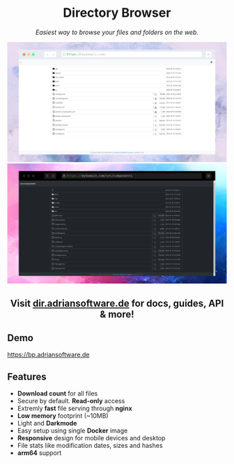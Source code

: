 <div align="center">

# Directory Browser
_Easiest way to browse your files and folders on the web._
<!-- ![](dir-browser.png) -->
![](p1.png)
![](p2.png)

</div>



<h2 align="center">

  Visit [dir.adriansoftware.de](https://dir.adriansoftware.de) for docs, guides, API & more! 

</h2>

## Demo

https://bp.adriansoftware.de

## Features
- **Download count** for all files
- Secure by default. **Read-only** access
- Extremly **fast** file serving through **nginx**
- **Low memory** footprint (~10MB)
- Light and **Darkmode**
- Easy setup using single **Docker** image
- **Responsive** design for mobile devices and desktop
- File stats like modification dates, sizes and hashes
- **arm64** support

<!-- 
v1.1
add reaedme markdown thephpleague/commonmark renderer !!cache!!
fix santiaizte inout url 
-->